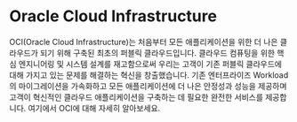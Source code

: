 # Oracle Cloud Infrastructure

OCI(Oracle Cloud Infrastructure)는 처음부터 모든 애플리케이션을 위한 더 나은 클라우드가 되기 위해 구축된 최초의 퍼블릭 클라우드입니다. 클라우드 컴퓨팅을 위한 핵심 엔지니어링 및 시스템 설계를 재고함으로써 우리는 고객이 기존 퍼블릭 클라우드에 대해 가지고 있는 문제를 해결하는 혁신을 창출했습니다. 기존 엔터프라이즈 Workload의 마이그레이션을 가속화하고 모든 애플리케이션에 더 나은 안정성과 성능을 제공하며 고객이 혁신적인 클라우드 애플리케이션을 구축하는 데 필요한 완전한 서비스를 제공합니다. 여기에서 OCI에 대해 자세히 알아보세요.
